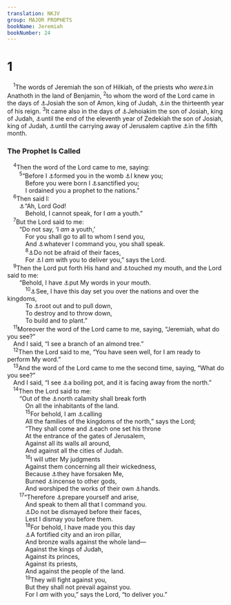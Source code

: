 ```yaml
---
translation: NKJV
group: MAJOR PROPHETS
bookName: Jeremiah 
bookNumber: 24
---
```


<div class="title"><h1>1</h1></div>
<span class="verse gie_1_1"> <sup>1</sup>The words of Jeremiah the son of Hilkiah, of the priests who <i>were</i><a data-toggle="tooltip" data-placement="bottom" title="Josh. 21:18; 1 Kin. 2:26; 1 Chr. 6:60; Is. 10:30; Jer. 29:27">⚓</a>in Anathoth in the land of Benjamin, </span>
<span class="verse gie_1_2"><sup>2</sup>to whom the word of the Lord came in the days of <a data-toggle="tooltip" data-placement="bottom" title="1 Kin. 13:2; 2 Kin. 21:24; 2 Chr. 34:1; Jer. 3:6; 36:2">⚓</a>Josiah the son of Amon, king of Judah, <a data-toggle="tooltip" data-placement="bottom" title="Jer. 25:3">⚓</a>in the thirteenth year of his reign. </span>
<span class="verse gie_1_3"><sup>3</sup>It came also in the days of <a data-toggle="tooltip" data-placement="bottom" title="2 Kin. 23:34; 1 Chr. 3:15; 2 Chr. 36:5–8; Jer. 25:1">⚓</a>Jehoiakim the son of Josiah, king of Judah, <a data-toggle="tooltip" data-placement="bottom" title="2 Kin. 24:17; 1 Chr. 3:15; 2 Chr. 36:11–13; Jer. 39:2">⚓</a>until the end of the eleventh year of Zedekiah the son of Josiah, king of Judah, <a data-toggle="tooltip" data-placement="bottom" title="Jer. 52:12">⚓</a>until the carrying away of Jerusalem captive <a data-toggle="tooltip" data-placement="bottom" title="2 Kin. 25:8">⚓</a>in the fifth month.<br/></span>
<div class="title"><h3>The Prophet Is Called</h3></div>
<span class="verse gie_1_4"> <sup>4</sup>Then the word of the Lord came to me, saying:<br/></span>
<span class="verse gie_1_5">  <sup>5</sup>“Before I <a data-toggle="tooltip" data-placement="bottom" title="Is. 49:1, 5">⚓</a>formed you in the womb <a data-toggle="tooltip" data-placement="bottom" title="Ex. 33:12">⚓</a>I knew you;<br/>   Before you were born I <a data-toggle="tooltip" data-placement="bottom" title="(Luke 1:15); Gal. 1:15">⚓</a>sanctified you;<br/>   I ordained you a prophet to the nations.”<br/></span>
<span class="verse gie_1_6"> <sup>6</sup>Then said I:<br/>  <a data-toggle="tooltip" data-placement="bottom" title="Ex. 4:10; 6:12, 30">⚓</a>“Ah, Lord God!<br/>   Behold, I cannot speak, for I <i>am</i> a youth.”<br/></span>
<span class="verse gie_1_7"> <sup>7</sup>But the Lord said to me:<br/>  “Do not say, ‘I <i>am</i> a youth,’<br/>   For you shall go to all to whom I send you,<br/>   And <a data-toggle="tooltip" data-placement="bottom" title="Num. 22:20, 38; Jer. 1:17; Matt. 28:20">⚓</a>whatever I command you, you shall speak.<br/></span>
<span class="verse gie_1_8">   <sup>8</sup><a data-toggle="tooltip" data-placement="bottom" title="Ezek. 2:6; 3:9">⚓</a>Do not be afraid of their faces,<br/>   For <a data-toggle="tooltip" data-placement="bottom" title="Ex. 3:12; Deut. 31:6; Josh. 1:5; Jer. 15:20; Heb. 13:6">⚓</a>I <i>am</i> with you to deliver you,” says the Lord.<br/></span>
<span class="verse gie_1_9"> <sup>9</sup>Then the Lord put forth His hand and <a data-toggle="tooltip" data-placement="bottom" title="Is. 6:7; Mark 7:33–35">⚓</a>touched my mouth, and the Lord said to me:<br/>  “Behold, I have <a data-toggle="tooltip" data-placement="bottom" title="Ex. 4:11–16; Deut. 18:18; Is. 51:16">⚓</a>put My words in your mouth.<br/></span>
<span class="verse gie_1_10">   <sup>10</sup><a data-toggle="tooltip" data-placement="bottom" title="1 Kin. 19:17">⚓</a>See, I have this day set you over the nations and over the kingdoms,<br/>   To <a data-toggle="tooltip" data-placement="bottom" title="Jer. 18:7–10; Ezek. 22:18; (2 Cor. 10:4, 5)">⚓</a>root out and to pull down,<br/>   To destroy and to throw down,<br/>   To build and to plant.”<br/></span>
<span class="verse gie_1_11"> <sup>11</sup>Moreover the word of the Lord came to me, saying, “Jeremiah, what do you see?”<br/> And I said, “I see a branch of an almond tree.”<br/></span>
<span class="verse gie_1_12"> <sup>12</sup>Then the Lord said to me, “You have seen well, for I am ready to perform My word.”<br/></span>
<span class="verse gie_1_13"> <sup>13</sup>And the word of the Lord came to me the second time, saying, “What do you see?”<br/> And I said, “I see <a data-toggle="tooltip" data-placement="bottom" title="Ezek. 11:3; 24:3">⚓</a>a boiling pot, and it is facing away from the north.”<br/></span>
<span class="verse gie_1_14"> <sup>14</sup>Then the Lord said to me:<br/>  “Out of the <a data-toggle="tooltip" data-placement="bottom" title="Jer. 6:1">⚓</a>north calamity shall break forth<br/>   On all the inhabitants of the land.<br/></span>
<span class="verse gie_1_15">   <sup>15</sup>For behold, I am <a data-toggle="tooltip" data-placement="bottom" title="Jer. 6:22; 25:9">⚓</a>calling<br/>   All the families of the kingdoms of the north,” says the Lord;<br/>   “They shall come and <a data-toggle="tooltip" data-placement="bottom" title="Is. 22:7; Jer. 39:3">⚓</a>each one set his throne<br/>   At the entrance of the gates of Jerusalem,<br/>   Against all its walls all around,<br/>   And against all the cities of Judah.<br/></span>
<span class="verse gie_1_16">   <sup>16</sup>I will utter My judgments<br/>   Against them concerning all their wickedness,<br/>   Because <a data-toggle="tooltip" data-placement="bottom" title="Deut. 28:20; Jer. 17:13">⚓</a>they have forsaken Me,<br/>   Burned <a data-toggle="tooltip" data-placement="bottom" title="Is. 65:3, 4; Jer. 7:9">⚓</a>incense to other gods,<br/>   And worshiped the works of their own <a data-toggle="tooltip" data-placement="bottom" title="Is. 37:19; Jer. 2:28">⚓</a>hands.<br/></span>
<span class="verse gie_1_17">  <sup>17</sup>“Therefore <a data-toggle="tooltip" data-placement="bottom" title="1 Kin. 18:46; 2 Kin. 4:29; Job 38:3; Luke 12:35; (1 Pet. 1:13)">⚓</a>prepare yourself and arise,<br/>   And speak to them all that I command you.<br/>   <a data-toggle="tooltip" data-placement="bottom" title="Ezek. 2:6">⚓</a>Do not be dismayed before their faces,<br/>   Lest I dismay you before them.<br/></span>
<span class="verse gie_1_18">   <sup>18</sup>For behold, I have made you this day<br/>   <a data-toggle="tooltip" data-placement="bottom" title="Is. 50:7; Jer. 6:27; 15:20">⚓</a>A fortified city and an iron pillar,<br/>   And bronze walls against the whole land—<br/>   Against the kings of Judah,<br/>   Against its princes,<br/>   Against its priests,<br/>   And against the people of the land.<br/></span>
<span class="verse gie_1_19">   <sup>19</sup>They will fight against you,<br/>   But they shall not prevail against you.<br/>   For I <i>am</i> with you,” says the Lord, “to deliver you.”<br/></span>
